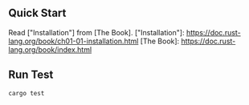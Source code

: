 
## Quick Start

Read ["Installation"] from [The Book].
["Installation"]: https://doc.rust-lang.org/book/ch01-01-installation.html
[The Book]: https://doc.rust-lang.org/book/index.html


## Run Test
```
cargo test
```
